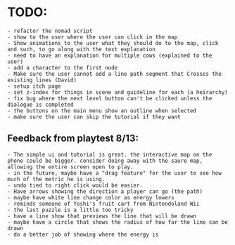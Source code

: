  

# TODO:  
	- refactor the nomad script
	- show to the user where the user can click in the map
	- Show animations to the user what they should do to the map, click and such, to go along with the text explanation
	- need to have an explanation for multiple cows (explained to the user)  
	- add a character to the first node  
	- Make sure the user cannot add a line path segment that Crosses the existing lines (David)  
	- setup itch page
	- set z-index for things in scene and guideline for each (a heirarchy)
	- fix bug where the next level button can't be clicked unless the dialogue is completed
	- the buttons on the main menu show an outline when selected
	- make sure the user can skip the tutorial if they want	

## Feedback from playtest 8/13:  
	- The simple ui and tutorial is great. the interactive map on the phone could be bigger. consider doing away with the saure map, allowing the entire screen open to play.  
	- in the future, maybe have a "drag feature" for the user to see how much of the metric he is using. 	
	- undo tied to right click would be easier.  
	- Have arrows showing the direction a player can go (the path)  
	- maybe have white line change color as energy lowers  
	- reminds someone of Yoshi's fruit cart from Nintendoland Wii    
	- the last puzzle is a little too tricky  
	- have a line show that previews the line that will be drawn  
	- maybe have a circle that shows the radius of how far the line can be  drawn   
	- do a better job of showing where the energy is  
